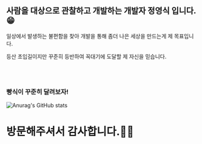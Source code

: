 <h2>사람을 대상으로 관찰하고 개발하는 개발자 정영식 입니다.😁</h2>

<p>일상에서 발생하는 불편함을 찾아 개발을 통해 좀더 나은 세상을 만드는게 제 목표입니다.</p>
<p>등산 초입길이지만 꾸준히 등반하여 꼭대기에 도달할 제 자신을 믿습니다.</p>
<br>
<br>

<h3>빵식이 꾸준히 달려보자!</h3>

![Anurag's GitHub stats](https://github-readme-stats.vercel.app/api?username=JungYoungSick&show_icons=true&theme=slateorange)

<h1>방문해주셔서 감사합니다.🙋🏻</h1>

